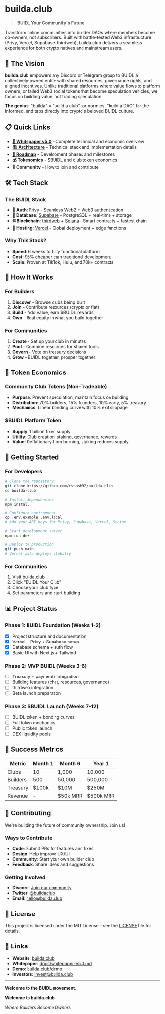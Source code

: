 # builda.club

> **BUIDL Your Community's Future**

Transform online communities into builder DAOs where members become co-owners, not subscribers. Built with battle-tested Web3 infrastructure (Privy, Vercel, Supabase, thirdweb), builda.club delivers a seamless experience for both crypto natives and mainstream users.

## 🚀 The Vision

**builda.club** empowers any Discord or Telegram group to BUIDL a collectively-owned entity with shared resources, governance rights, and aligned incentives. Unlike traditional platforms where value flows to platform owners, or failed Web3 social tokens that become speculation vehicles, we focus on building value, not trading speculation.

**The genius**: "builda" = "build a club" for normies, "build a DAO" for the informed, and taps directly into crypto's beloved BUIDL culture.

## 📋 Quick Links

- **[📖 Whitepaper v5.0](docs/whitepaper-v5.0.md)** - Complete technical and economic overview
- **[🏗️ Architecture](docs/architecture.md)** - Technical stack and implementation details
- **[🎯 Roadmap](docs/roadmap.md)** - Development phases and milestones
- **[💰 Tokenomics](docs/tokenomics.md)** - $BUIDL and club token economics
- **[👥 Community](docs/community.md)** - How to join and contribute

## 🛠️ Tech Stack

### The BUIDL Stack
- **🔐 Auth**: [Privy](https://privy.io) - Seamless Web2 + Web3 authentication
- **💾 Database**: [Supabase](https://supabase.com) - PostgreSQL + real-time + storage
- **⛓️ Blockchain**: [thirdweb](https://thirdweb.com) + [Solana](https://solana.com) - Smart contracts + fastest chain
- **🚀 Hosting**: [Vercel](https://vercel.com) - Global deployment + edge functions

### Why This Stack?
- **Speed**: 6 weeks to fully functional platform
- **Cost**: 95% cheaper than traditional development
- **Scale**: Proven at TikTok, Hulu, and 70k+ contracts

## 🎯 How It Works

### For Builders
1. **Discover** - Browse clubs being built
2. **Join** - Contribute resources (crypto or fiat)
3. **Build** - Add value, earn $BUIDL rewards
4. **Own** - Real equity in what you build together

### For Communities
1. **Create** - Set up your club in minutes
2. **Pool** - Combine resources for shared tools
3. **Govern** - Vote on treasury decisions
4. **Grow** - BUIDL together, prosper together

## 💎 Token Economics

### Community Club Tokens (Non-Tradeable)
- **Purpose**: Prevent speculation, maintain focus on building
- **Distribution**: 70% builders, 15% founders, 10% early, 5% treasury
- **Mechanics**: Linear bonding curve with 10% exit slippage

### $BUIDL Platform Token
- **Supply**: 1 billion fixed supply
- **Utility**: Club creation, staking, governance, rewards
- **Value**: Deflationary from burning, staking reduces supply

## 🚀 Getting Started

### For Developers
```bash
# Clone the repository
git clone https://github.com/rsnash92/builda-club
cd builda-club

# Install dependencies
npm install

# Configure environment
cp .env.example .env.local
# Add your API keys for Privy, Supabase, Vercel, Stripe

# Start development server
npm run dev

# Deploy to production
git push main
# Vercel auto-deploys globally
```

### For Communities
1. Visit [builda.club](https://builda.club)
2. Click "BUIDL Your Club"
3. Choose your club type
4. Set parameters and start building

## 📊 Project Status

### Phase 1: BUIDL Foundation (Weeks 1-2)
- [x] Project structure and documentation
- [x] Vercel + Privy + Supabase setup
- [x] Database schema + auth flow
- [x] Basic UI with Next.js + Tailwind

### Phase 2: MVP BUIDL (Weeks 3-6)
- [ ] Treasury + payments integration
- [ ] Building features (chat, resources, governance)
- [ ] thirdweb integration
- [ ] Beta launch preparation

### Phase 3: $BUIDL Launch (Weeks 7-12)
- [ ] BUIDL token + bonding curves
- [ ] Full token mechanics
- [ ] Public token launch
- [ ] DEX liquidity pools

## 🎯 Success Metrics

| Metric | Month 1 | Month 6 | Year 1 |
|--------|---------|---------|--------|
| Clubs | 10 | 1,000 | 10,000 |
| Builders | 500 | 50,000 | 500,000 |
| Treasury | $100k | $10M | $250M |
| Revenue | - | $50k MRR | $500k MRR |

## 🤝 Contributing

We're building the future of community ownership. Join us!

### Ways to Contribute
- **Code**: Submit PRs for features and fixes
- **Design**: Help improve UX/UI
- **Community**: Start your own builder club
- **Feedback**: Share ideas and suggestions

### Getting Involved
- **Discord**: [Join our community](https://discord.gg/buildaclub)
- **Twitter**: [@buildaclub](https://twitter.com/buildaclub)
- **Email**: [hello@builda.club](mailto:hello@builda.club)

## 📄 License

This project is licensed under the MIT License - see the [LICENSE](LICENSE) file for details.

## 🔗 Links

- **Website**: [builda.club](https://builda.club)
- **Whitepaper**: [docs/whitepaper-v5.0.md](docs/whitepaper-v5.0.md)
- **Demo**: [builda.club/demo](https://builda.club/demo)
- **Investors**: [invest@builda.club](mailto:invest@builda.club)

---

**Welcome to the BUIDL movement.**

**Welcome to builda.club**

*Where Builders Become Owners*

